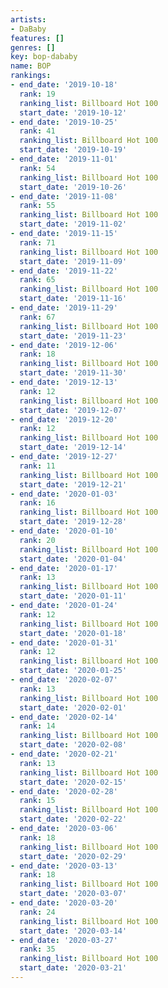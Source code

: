```yaml
---
artists:
- DaBaby
features: []
genres: []
key: bop-dababy
name: BOP
rankings:
- end_date: '2019-10-18'
  rank: 19
  ranking_list: Billboard Hot 100
  start_date: '2019-10-12'
- end_date: '2019-10-25'
  rank: 41
  ranking_list: Billboard Hot 100
  start_date: '2019-10-19'
- end_date: '2019-11-01'
  rank: 54
  ranking_list: Billboard Hot 100
  start_date: '2019-10-26'
- end_date: '2019-11-08'
  rank: 55
  ranking_list: Billboard Hot 100
  start_date: '2019-11-02'
- end_date: '2019-11-15'
  rank: 71
  ranking_list: Billboard Hot 100
  start_date: '2019-11-09'
- end_date: '2019-11-22'
  rank: 65
  ranking_list: Billboard Hot 100
  start_date: '2019-11-16'
- end_date: '2019-11-29'
  rank: 67
  ranking_list: Billboard Hot 100
  start_date: '2019-11-23'
- end_date: '2019-12-06'
  rank: 18
  ranking_list: Billboard Hot 100
  start_date: '2019-11-30'
- end_date: '2019-12-13'
  rank: 12
  ranking_list: Billboard Hot 100
  start_date: '2019-12-07'
- end_date: '2019-12-20'
  rank: 12
  ranking_list: Billboard Hot 100
  start_date: '2019-12-14'
- end_date: '2019-12-27'
  rank: 11
  ranking_list: Billboard Hot 100
  start_date: '2019-12-21'
- end_date: '2020-01-03'
  rank: 16
  ranking_list: Billboard Hot 100
  start_date: '2019-12-28'
- end_date: '2020-01-10'
  rank: 20
  ranking_list: Billboard Hot 100
  start_date: '2020-01-04'
- end_date: '2020-01-17'
  rank: 13
  ranking_list: Billboard Hot 100
  start_date: '2020-01-11'
- end_date: '2020-01-24'
  rank: 12
  ranking_list: Billboard Hot 100
  start_date: '2020-01-18'
- end_date: '2020-01-31'
  rank: 12
  ranking_list: Billboard Hot 100
  start_date: '2020-01-25'
- end_date: '2020-02-07'
  rank: 13
  ranking_list: Billboard Hot 100
  start_date: '2020-02-01'
- end_date: '2020-02-14'
  rank: 14
  ranking_list: Billboard Hot 100
  start_date: '2020-02-08'
- end_date: '2020-02-21'
  rank: 13
  ranking_list: Billboard Hot 100
  start_date: '2020-02-15'
- end_date: '2020-02-28'
  rank: 15
  ranking_list: Billboard Hot 100
  start_date: '2020-02-22'
- end_date: '2020-03-06'
  rank: 18
  ranking_list: Billboard Hot 100
  start_date: '2020-02-29'
- end_date: '2020-03-13'
  rank: 18
  ranking_list: Billboard Hot 100
  start_date: '2020-03-07'
- end_date: '2020-03-20'
  rank: 24
  ranking_list: Billboard Hot 100
  start_date: '2020-03-14'
- end_date: '2020-03-27'
  rank: 35
  ranking_list: Billboard Hot 100
  start_date: '2020-03-21'
---
```


